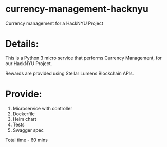 # currency-management-hacknyu
Currency management for a HackNYU Project

# Details:

This is a Python 3 micro service that performs Currency Management, for our HackNYU Project.

Rewards are provided using Stellar Lumens Blockchain APIs.

# Provide:
1. Microservice with controller
2. Dockerfile
3. Helm chart
4. Tests
5. Swagger spec

Total time - 60 mins
